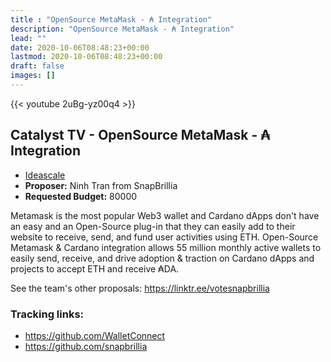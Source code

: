 ```yaml
---
title : "OpenSource MetaMask - ₳ Integration"
description: "OpenSource MetaMask - ₳ Integration"
lead: ""
date: 2020-10-06T08:48:23+00:00
lastmod: 2020-10-06T08:48:23+00:00
draft: false
images: []
---
```


{{<  youtube 2uBg-yz00q4 >}}

## Catalyst TV - OpenSource MetaMask - ₳ Integration

- [Ideascale](https://cardano.ideascale.com/c/idea/414001)
- **Proposer:** Ninh Tran from SnapBrillia
- **Requested Budget:** 80000

Metamask is the most popular Web3 wallet and Cardano dApps don't have an easy and an Open-Source plug-in that they can easily add to their website to receive, send, and fund user activities using ETH. Open-Source Metamask & Cardano integration allows 55 million monthly active wallets to easily send, receive, and drive adoption & traction on Cardano dApps and projects to accept ETH and receive ₳DA.

See the team's other proposals: <https://linktr.ee/votesnapbrillia>

### Tracking links:

- <https://github.com/WalletConnect>
- <https://github.com/snapbrillia>


